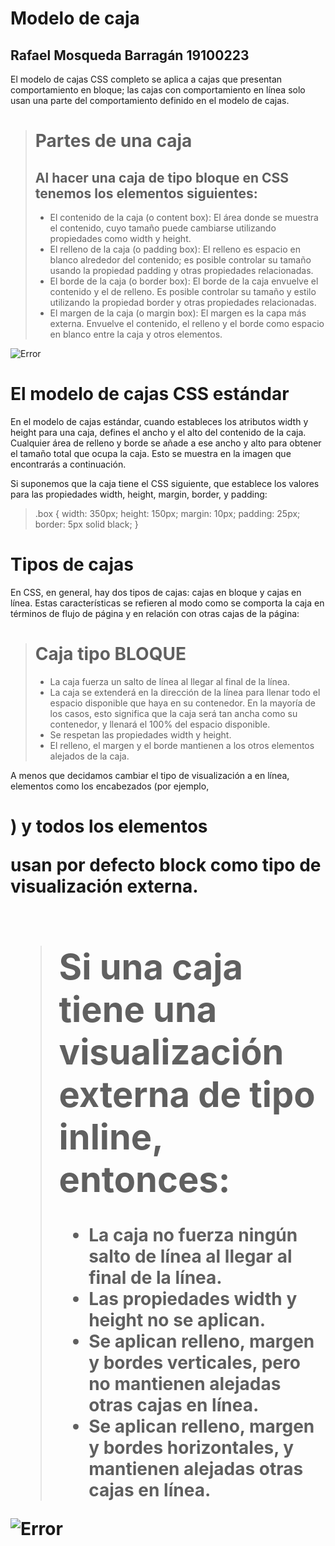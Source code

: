 # Modelo de caja
## Rafael Mosqueda Barragán		19100223

El modelo de cajas CSS completo se aplica a cajas que presentan comportamiento en bloque; 
las cajas con comportamiento en línea solo usan una parte del comportamiento definido en el modelo de cajas.

> # Partes de una caja
> ## Al hacer una caja de tipo bloque en CSS tenemos los elementos siguientes:
>
> - El contenido de la caja (o content box): El área donde se muestra el contenido, cuyo tamaño puede cambiarse utilizando propiedades como width y height.
> - El relleno de la caja (o padding box): El relleno es espacio en blanco alrededor del contenido; es posible controlar su tamaño usando la propiedad padding y otras propiedades relacionadas.
> - El borde de la caja (o border box): El borde de la caja envuelve el contenido y el de relleno. Es posible controlar su tamaño y estilo utilizando la propiedad border y otras propiedades relacionadas.
> - El margen de la caja (o margin box): El margen es la capa más externa. Envuelve el contenido, el relleno y el borde como espacio en blanco entre la caja y otros elementos. 

![Error](https://media.prod.mdn.mozit.cloud/attachments/2019/03/19/16558/29c6fe062e42a327fb549a081bc56632/box-model.png)


# El modelo de cajas CSS estándar

En el modelo de cajas estándar, cuando estableces los atributos width y height para una caja, 
defines el ancho y el alto del contenido de la caja. Cualquier área de relleno y borde se añade a ese ancho 
y alto para obtener el tamaño total que ocupa la caja. Esto se muestra en la imagen que encontrarás a continuación.

Si suponemos que la caja tiene el CSS siguiente, que establece los valores para las propiedades width, height, margin, border, y padding:

> .box {
>   width: 350px;
>   height: 150px;
>   margin: 10px;
>   padding: 25px;
>   border: 5px solid black;
> }

# Tipos de cajas

En CSS, en general, hay dos tipos de cajas: cajas en bloque y cajas en línea. 
Estas características se refieren al modo como se comporta la caja en términos de 
flujo de página y en relación con otras cajas de la página:

> # Caja tipo BLOQUE
> - La caja fuerza un salto de línea al llegar al final de la línea.
> - La caja se extenderá en la dirección de la línea para llenar todo el espacio disponible que haya en su contenedor. En la mayoría de los casos, esto significa que la caja será tan ancha como su contenedor, y llenará el 100% del espacio disponible.
> - Se respetan las propiedades width y height.
> - El relleno, el margen y el borde mantienen a los otros elementos alejados de la caja.

A menos que decidamos cambiar el tipo de visualización a en línea, elementos como los 
encabezados (por ejemplo, <h1>) y todos los elementos <p> usan por defecto block como 
tipo de visualización externa.

> # Si una caja tiene una visualización externa de tipo inline, entonces:
> - La caja no fuerza ningún salto de línea al llegar al final de la línea.
> - Las propiedades width y height no se aplican.
> - Se aplican relleno, margen y bordes verticales, pero no mantienen alejadas otras cajas en línea.
> - Se aplican relleno, margen y bordes horizontales, y mantienen alejadas otras cajas en línea.

![Error](https://res.cloudinary.com/practicaldev/image/fetch/s--lT1mgYzG--/c_imagga_scale,f_auto,fl_progressive,h_420,q_auto,w_1000/https://dev-to-uploads.s3.amazonaws.com/uploads/articles/h0y0cf2fj9m16wpv7y2n.jpg)

